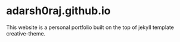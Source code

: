 # adarsh0raj.github.io
This website is a personal portfolio built on the top of jekyll template creative-theme.
